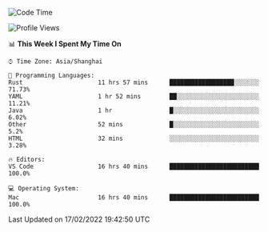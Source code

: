 <!--START_SECTION:waka-->
![Code Time](http://img.shields.io/badge/Code%20Time-1%2C003%20hrs%2048%20mins-blue)

![Profile Views](http://img.shields.io/badge/Profile%20Views-31-blue)

📊 **This Week I Spent My Time On** 

```text
⌚︎ Time Zone: Asia/Shanghai

💬 Programming Languages: 
Rust                     11 hrs 57 mins      ██████████████████░░░░░░░   71.73% 
YAML                     1 hr 52 mins        ██░░░░░░░░░░░░░░░░░░░░░░░   11.21% 
Java                     1 hr                █░░░░░░░░░░░░░░░░░░░░░░░░   6.02% 
Other                    52 mins             █░░░░░░░░░░░░░░░░░░░░░░░░   5.2% 
HTML                     32 mins             ░░░░░░░░░░░░░░░░░░░░░░░░░   3.28%

🔥 Editors: 
VS Code                  16 hrs 40 mins      █████████████████████████   100.0%

💻 Operating System: 
Mac                      16 hrs 40 mins      █████████████████████████   100.0%

```


 Last Updated on 17/02/2022 19:42:50 UTC
<!--END_SECTION:waka-->
